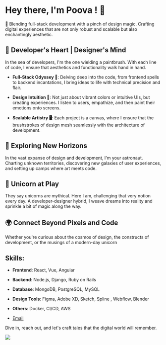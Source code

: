 # Hey there, I'm Poova ! 🚀

🌱 Blending full-stack development with a pinch of design magic. Crafting digital experiences that are not only robust and scalable but also enchantingly aesthetic.

## 🎨 Developer's Heart  | Designer's Mind 

In the sea of developers, I'm the one wielding a paintbrush. With each line of code, I ensure that aesthetics and functionality walk hand in hand. 

- **Full-Stack Odyssey 🌌**: Delving deep into the code, from frontend spells to backend incantations, I bring ideas to life with technical precision and flair.
  
- **Design Intuition 🎨**: Not just about vibrant colors or intuitive UIs, but creating experiences. I listen to users, empathize, and then paint their emotions onto screens.

- **Scalable Artistry 🖥**: Each project is a canvas, where I ensure that the brushstrokes of design mesh seamlessly with the architecture of development.

## 🌌 Exploring New Horizons

In the vast expanse of design and development, I'm your astronaut. Charting unknown territories, discovering new galaxies of user experiences, and setting up camps where art meets code.

## 🦄 Unicorn at Play

They say unicorns are mythical. Here I am, challenging that very notion every day. A developer-designer hybrid, I weave dreams into reality and sprinkle a bit of magic along the way.

## 🌍 Connect Beyond Pixels and Code

Whether you're curious about the cosmos of design, the constructs of development, or the musings of a modern-day unicorn

## Skills:

- **Frontend**: React, Vue, Angular
- **Backend**: Node.js, Django, Ruby on Rails
- **Database**: MongoDB, PostgreSQL, MySQL
- **Design Tools**:  Figma, Adobe XD, Sketch, Spline , Webflow, Blender
- **Others**:  Docker, CI/CD, AWS

- [Email](poovasokan@gmail.com)

Dive in, reach out, and let's craft tales that the digital world will remember.


![](https://komarev.com/ghpvc/?username=POOVASOKAN&color=BLUEVIOLET)
<!---
POOVASOKAN/POOVASOKAN is a ✨ special ✨ repository because its `README.md` (this file) appears on your GitHub profile.
You can click the Preview link to take a look at your changes.
--->
